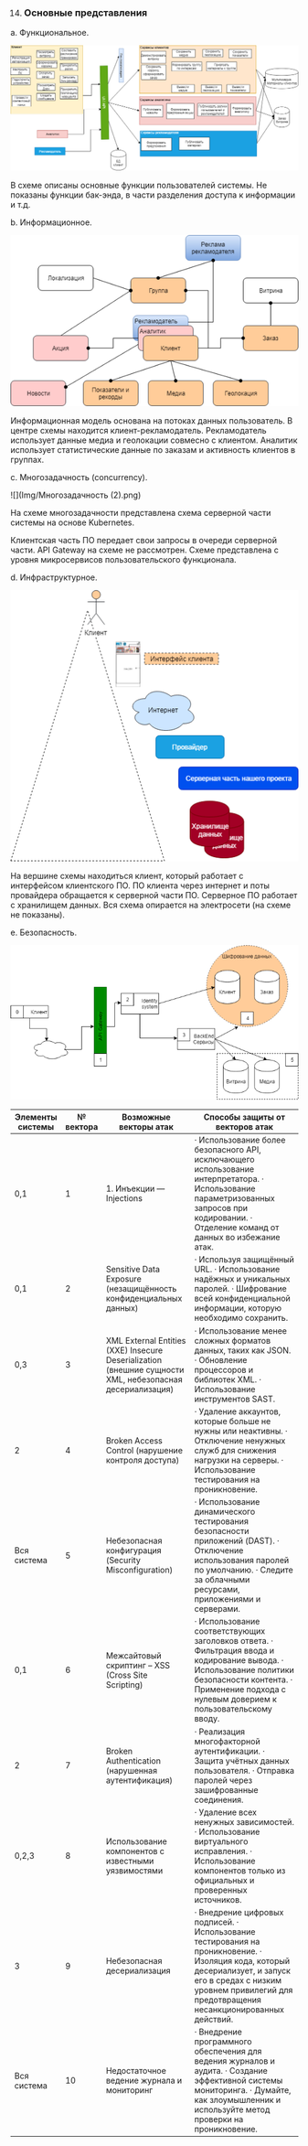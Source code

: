 14. ###  Основные представления 

a.  Функциональное. 

![](Img/функциональность.png)

В схеме описаны основные функции пользователей системы. Не показаны функции бак-энда, в части разделения доступа к информации и т.д.



b.  Информационное.

![](Img/Информационная.png)



Информационная модель основана на потоках данных пользователь. В центре схемы находится клиент-рекламодатель. Рекламодатель использует данные медиа и геолокации совмесно с клиентом. Аналитик использует статистические данные по заказам и активность клиентов в группах.



c.  Многозадачность (concurrency).



![](Img/Многозадачность (2).png)



На схеме многозадачности представлена схема серверной части системы на основе Kubernetes.

Клиентская часть ПО передает свои запросы в очереди серверной части. API Gateway на схеме не рассмотрен. Схеме представлена с уровня микросервисов пользовательского функционала.



 d.  Инфраструктурное.

![](Img/Инфраструктура.png)



На вершине схемы находиться клиент, который работает с интерфейсом клиентского ПО. ПО клиента через интернет и поты провайдера обращается к серверной части ПО. Серверное ПО работает с хранилищем данных. Вся схема опирается на электросети (на схеме не показаны).



e.  Безопасность. 

![](Img/безопасность.png)



| **Элементы системы** | **№ вектора** | **Возможные векторы атак**                                   | **Способы защиты от векторов атак**                          |
| -------------------- | ------------- | ------------------------------------------------------------ | ------------------------------------------------------------ |
| 0,1                  | 1             | 1.  Инъекции — Injections                                    | · Использование более безопасного API, исключающего использование  интерпретатора.  · Использование параметризованных запросов при кодировании.  · Отделение команд от данных во избежание атак. |
| 0,1                  | 2             | Sensitive  Data Exposure (незащищённость конфиденциальных данных) | ·      Используя защищённый URL.  ·      Использование надёжных и уникальных  паролей.  ·      Шифрование всей конфиденциальной  информации, которую необходимо сохранить. |
| 0,3                  | 3             | XML  External Entities (XXE) Insecure Deserialization (внешние сущности XML,  небезопасная десериализация) | ·     Использование менее сложных  форматов данных, таких как JSON.  ·     Обновление процессоров  и библиотек XML.  ·     Использование инструментов SAST. |
| 2                    | 4             | Broken  Access Control (нарушение контроля доступа)          | ·      Удаление аккаунтов, которые больше  не нужны или неактивны.  ·      Отключение ненужных служб для  снижения нагрузки на серверы.  ·      Использование тестирования на  проникновение. |
| Вся система          | 5             | Небезопасная  конфигурация (Security Misconfiguration)       | ·      Использование динамического  тестирования безопасности приложений (DAST).  ·      Отключение использования паролей  по умолчанию.  ·      Следите за облачными  ресурсами, приложениями и серверами. |
| 0,1                  | 6             | Межсайтовый скриптинг – XSS  (Cross Site Scripting)          | ·      Использование соответствующих  заголовков ответа.  ·      Фильтрация ввода  и кодирование вывода.  ·      Использование политики  безопасности контента.  ·      Применение подхода с нулевым  доверием к пользовательскому вводу. |
| 2                    | 7             | Broken  Authentication (нарушенная аутентификация)           | ·       Реализация многофакторной  аутентификации.  ·       Защита учётных данных  пользователя.  ·       Отправка паролей через  зашифрованные соединения. |
| 0,2,3                | 8             | Использование компонентов с известными  уязвимостями         | ·      Удаление всех ненужных  зависимостей.  ·      Использование виртуального  исправления.  ·      Использование компонентов только  из официальных и проверенных источников. |
| 3                    | 9             | Небезопасная  десериализация                                 | ·      Внедрение цифровых подписей.  ·      Использование тестирования  на проникновение.  ·      Изоляция кода, который  десериализует, и запуск его в средах с низким уровнем  привилегий для предотвращения несанкционированных действий. |
| Вся система          | 10            | Недостаточное  ведение журнала и мониторинг                  | ·      Внедрение программного обеспечения  для ведения журналов и аудита.  ·      Создание эффективной системы  мониторинга.  ·      Думайте, как злоумышленник  и используйте метод проверки на проникновение. |
